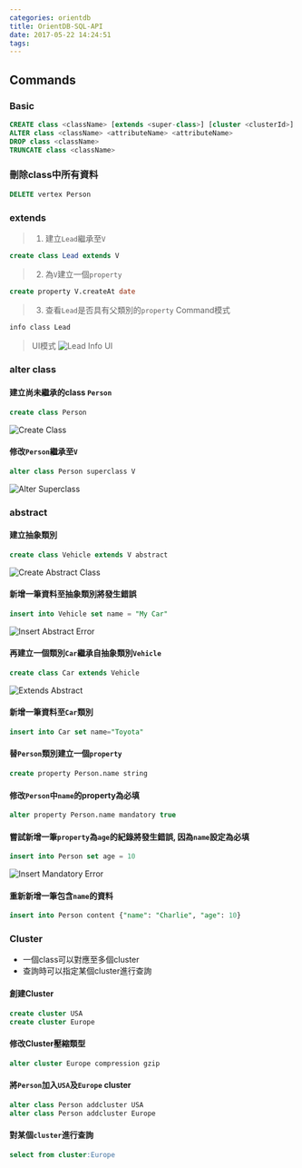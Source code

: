 ```yaml
---
categories: orientdb
title: OrientDB-SQL-API
date: 2017-05-22 14:24:51
tags:
---
```


## Commands

### Basic
```sql
CREATE class <className> [extends <super-class>] [cluster <clusterId>]
ALTER class <className> <attributeName> <attributeName>
DROP class <className>
TRUNCATE class <className>
```

### 刪除class中所有資料
```sql
DELETE vertex Person
```

### extends
>1. 建立`Lead`繼承至`V`
```sql
create class Lead extends V
```
>2. 為`V`建立一個`property`
```sql
create property V.createAt date
```
>3. 查看`Lead`是否具有父類別的`property`
> Command模式
```sh
info class Lead
```
> UI模式
![Lead Info UI](lead_info_ui.gif)


### alter class
#### 建立尚未繼承的class `Person`
```sql
create class Person
```
![Create Class](create_class.gif)
#### 修改`Person`繼承至`V`
```sql
alter class Person superclass V
```
![Alter Superclass](alter_superclasss.png)

### abstract
#### 建立抽象類別
```sql
create class Vehicle extends V abstract
```
![Create Abstract Class](create_abstract_class.png)

#### 新增一筆資料至抽象類別將發生錯誤
```sql
insert into Vehicle set name = "My Car"
```
![Insert Abstract Error](insert_abstract_error.png)

#### 再建立一個類別`Car`繼承自抽象類別`Vehicle`
```sql
create class Car extends Vehicle
```
![Extends Abstract](extends_abstract.png)

#### 新增一筆資料至`Car`類別
```sql
insert into Car set name="Toyota"
```

#### 替`Person`類別建立一個`property`
```sql
create property Person.name string
```

#### 修改`Person`中`name`的property為必填
```sql
alter property Person.name mandatory true
```

#### 嘗試新增一筆`property`為`age`的紀錄將發生錯誤, 因為`name`設定為必填
```sql
insert into Person set age = 10
```
![Insert Mandatory Error](insert_mandatory_error.png)

#### 重新新增一筆包含`name`的資料
```sql
insert into Person content {"name": "Charlie", "age": 10}
```

### Cluster
- 一個class可以對應至多個cluster
- 查詢時可以指定某個cluster進行查詢

#### 創建Cluster
```sql
create cluster USA
create cluster Europe
```

#### 修改Cluster壓縮類型
```sql
alter cluster Europe compression gzip
```

#### 將`Person`加入`USA`及`Europe` cluster
```sql
alter class Person addcluster USA
alter class Person addcluster Europe
```

#### 對某個`cluster`進行查詢
```sql
select from cluster:Europe
```

